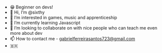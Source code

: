 - 😁 Beginner on devs!
- 👋 Hi, I’m @sixthy
- 👀 I’m interested in games, music and apprenticeship
- 🌱 I’m currently learning Javascript
- 💞️ I’m looking to collaborate on with nice people who can teach me even more about dev
- 📫 How to contact me - gabrielferreirasantos723@gmail.com
- 🇧🇷

<!---
sixthy/sixthy is a ✨ special ✨ repository because its `README.md` (this file) appears on your GitHub profile.
You can click the Preview link to take a look at your changes.
--->
